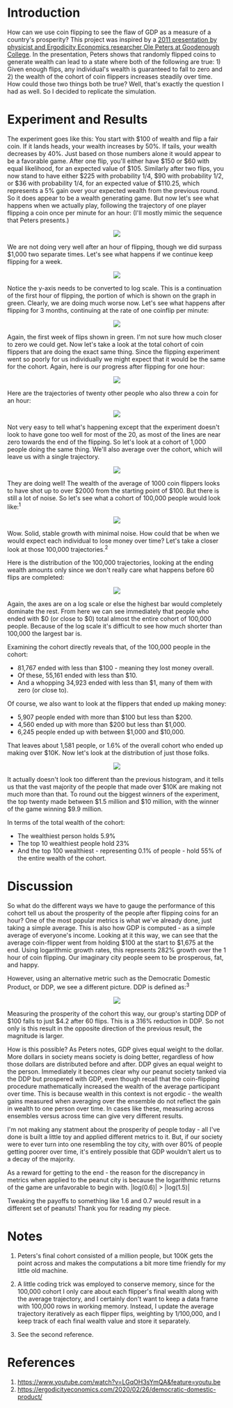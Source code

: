 # Introduction

How can we use coin flipping to see the flaw of GDP as a measure of a country's prosperity? 
This project was inspired by a [2011 presentation by physicist and Ergodicity Economics researcher Ole Peters at Goodenough College](https://www.youtube.com/watch?v=LGqOH3sYmQA&feature=youtu.be). 
In the presentation, Peters shows that randomly flipped coins to generate wealth can lead to a state where both of the following are true: 1) Given enough flips, any individual's wealth is guaranteed to fall to zero and 2) the wealth of the cohort of coin flippers increases steadily over time.
How could those two things both be true? Well, that's exactly the question I had as well. So I decided to replicate the simulation.

# Experiment and Results

The experiment goes like this: You start with $100 of wealth and flip a fair coin. If it lands heads, your wealth increases by 50%.
If tails, your wealth decreases by 40%. Just based on those numbers alone it would appear to be a favorable game. 
After one flip, you'll either have $150 or $60 with equal likelihood, for an expected value of $105. 
Similarly after two flips, you now stand to have either $225 with probability 1/4, $90 with probability 1/2, or $36 with probability 1/4, for an expected value of $110.25, which represents a 5% gain over your expected wealth from the previous round. So it does appear to be a wealth generating game. 
But now let's see what happens when we actually play, following the trajectory of one player flipping a coin once per minute for an hour: 
(I'll mostly mimic the sequence that Peters presents.)

<p align="center"><img src='https://github.com/jseyhun/Examining-Inequality-by-Flipping-Coins/blob/master/images/One%20trajectory%20-%2060%20flips.png' /></p>

We are not doing very well after an hour of flipping, though we did surpass $1,000 two separate times. 
Let's see what happens if we continue keep flipping for a week. 

<p align="center"><img src='https://github.com/jseyhun/Examining-Inequality-by-Flipping-Coins/blob/master/images/One%20trajectory%20-%20One%20week%20of%20flips.png' /></p>

Notice the y-axis needs to be converted to log scale. 
This is a continuation of the first hour of flipping, the portion of which is shown on the graph in green. Clearly, we are doing much worse now.
Let's see what happens after flipping for 3 months, continuing at the rate of one coinflip per minute:

<p align="center"><img src='https://github.com/jseyhun/Examining-Inequality-by-Flipping-Coins/blob/master/images/One%20trajectory%20-%20Three%20months%20of%20flips.png' /></p>

Again, the first week of flips shown in green. I'm not sure how much closer to zero we could get. Now let's take a look at the total cohort of coin flippers that are doing the exact same thing. 
Since the flipping experiment went so poorly for us individually we might expect that it would be the same for the cohort. 
Again, here is our progress after flipping for one hour:

<p align="center"><img src='https://github.com/jseyhun/Examining-Inequality-by-Flipping-Coins/blob/master/images/One%20trajectory%20-%2060%20flips.png' /></p>

Here are the trajectories of twenty other people who also threw a coin for an hour:

<p align="center"><img src='https://github.com/jseyhun/Examining-Inequality-by-Flipping-Coins/blob/master/images/20%20trajectories%20-%2060%20flips.png' /></p>

Not very easy to tell what's happening except that the experiment doesn't look to have gone too well for most of the 20, as most of the lines are near zero towards the end of the flipping. 
So let's look at a cohort of 1,000 people doing the same thing. We'll also average over the cohort, which will leave us with a single trajectory.

<p align="center"><img src='https://github.com/jseyhun/Examining-Inequality-by-Flipping-Coins/blob/master/images/1000%20trajectories%20-%2060%20flips.png' /></p>

They are doing well! The wealth of the average of 1000 coin flippers looks to have shot up to over $2000 from the starting point of $100. But there is still a lot of noise. So let's see what a cohort of 100,000 people would look like:<sup>1</sup>

<p align="center"><img src='https://github.com/jseyhun/Examining-Inequality-by-Flipping-Coins/blob/master/images/100%2C000%20trajectories%20-%2060%20flips.png' /></p>

Wow. Solid, stable growth with minimal noise. How could that be when we would expect each individual to lose money over time? Let's take a closer look at those 100,000 trajectories.<sup>2</sup>

Here is the distribution of the 100,000 trajectories, looking at the ending wealth amounts only since we don't really care what happens before 60 flips are completed:

<p align="center"><img src='https://github.com/jseyhun/Examining-Inequality-by-Flipping-Coins/blob/master/images/Histogram%20100%2C000%20trajectories%20-%2060%20flips.png' /></p>

Again, the axes are on a log scale or else the highest bar would completely dominate the rest. 
From here we can see immediately that people who ended with $0 (or close to $0) total almost the entire cohort of 100,000 people.
Because of the log scale it's difficult to see how much shorter than 100,000 the largest bar is.  

Examining the cohort directly reveals that, of the 100,000 people in the cohort:

* 81,767 ended with less than $100 - meaning they lost money overall.
* Of these, 55,161 ended with less than $10.
* And a whopping 34,923 ended with less than $1, many of them with zero (or close to).

Of course, we also want to look at the flippers that ended up making money:

* 5,907 people ended with more than $100 but less than $200.
* 4,560 ended up with more than $200 but less than $1,000.
* 6,245 people ended up with between $1,000 and $10,000.

That leaves about 1,581 people, or 1.6% of the overall cohort who ended up making over $10K. Now let's look at the distribution of just those folks.

<p align="center"><img src='https://github.com/jseyhun/Examining-Inequality-by-Flipping-Coins/blob/master/images/Histogram%20100%2C000%20trajectories%2C%20ended%20with%20more%20than%20%2410%2C000%20-%2060%20flips.png' /></p>

It actually doesn't look too different than the previous histogram, and it tells us that the vast majority of the people that made over $10K are making not much more than that.
To round out the biggest winners of the experiment, the top twenty made between $1.5 million and $10 million, with the winner
of the game winning $9.9 million.

In terms of the total wealth of the cohort:

* The wealthiest person holds 5.9%
* The top 10 wealthiest people hold 23%
* And the top 100 wealthiest - representing 0.1% of people - hold 55% of the entire wealth of the cohort.

# Discussion

So what do the different ways we have to gauge the performance of this cohort tell us about the prosperity of the people after flipping coins for an hour? 
One of the most popular metrics is what we've already done, just taking a simple average. 
This is also how GDP is computed - as a simple average of everyone's income.
Looking at it this way, we can see that the average coin-flipper went from holding $100 at the start to $1,675 at the end. 
Using logarithmic growth rates, this represents 282% growth over the 1 hour of coin flipping. Our imaginary city people seem to be prosperous, fat, and happy.

However, using an alternative metric such as the Democratic Domestic Product, or DDP, we see a different picture. DDP is defined as:<sup>3</sup>

<p align="center"><img src="https://s0.wp.com/latex.php?latex=%5Ctext%7BDDP%7D%3D%5Cleft%28%5Cprod_i%5EN+x_i%5Cright%29%5E%7B1%2FN%7D&bg=ffffff&fg=000000&s=0&zoom=2" /></p>

Measuring the prosperity of the cohort this way, our group's starting DDP of $100 falls to just $4.2 after 60 flips. This is a 316% reduction in DDP. So not only is this result in the opposite direction of the previous result, the magnitude is larger.

How is this possible? As Peters notes, GDP gives equal weight to the dollar. More dollars in society means society is doing better, regardless of how those dollars are distributed before and after. DDP gives an equal weight to the person. Immediately it becomes clear why our peanut society tanked via the DDP but prospered with GDP, even though recall that the coin-flipping procedure mathematically increased the wealth of the average participant over time. This is because wealth in this context is not ergodic - the wealth gains measured when averaging over the ensemble do not reflect the gain in wealth to one person over time. In cases like these, measuring across ensembles versus across time can give very different results. 

I'm not making any statment about the prosperity of people today - all I've done is built a little toy and applied different metrics to it.
But, if our society were to ever turn into one resembling the toy city, with over 80% of people getting poorer over time, it's entirely possible that GDP wouldn't alert us to a decay of the majority. 

As a reward for getting to the end - the reason for the discrepancy in metrics when applied to the peanut city is because the logarithmic returns of the game are unfavorable to begin with. |log(0.6)| > |log(1.5)| 

Tweaking the payoffs to something like 1.6 and 0.7 would result in a different set of peanuts! Thank you for reading my piece. 

# Notes

1) Peters's final cohort consisted of a million people, but 100K gets the point across and makes the computations a bit more time friendly for my little old machine.

2) A little coding trick was employed to conserve memory, since for the 100,000 cohort I only care about each flipper's final wealth along with the average trajectory, and I certainly don't want to keep a data frame with 100,000 rows in working memory. Instead, I update the average trajectory iteratively as each flipper flips, weighting by 1/100,000, and I keep track of each final wealth value and store it separately.

3) See the second reference.

# References

1) https://www.youtube.com/watch?v=LGqOH3sYmQA&feature=youtu.be
2) https://ergodicityeconomics.com/2020/02/26/democratic-domestic-product/
